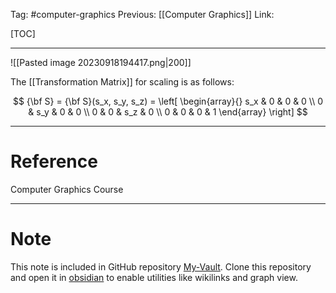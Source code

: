Tag: #computer-graphics 
Previous: [[Computer Graphics]]
Link: 

[TOC]

---

![[Pasted image 20230918194417.png|200]]

The [[Transformation Matrix]] for scaling is as follows:

$$
{\bf S} = {\bf S}(s_x, s_y, s_z) = 
\left[
	\begin{array}{}
		s_x & 0 & 0 & 0 \\
		0 & s_y & 0 & 0 \\
		0 & 0 & s_z & 0 \\
		0 & 0 & 0 & 1
	\end{array}
\right]
$$

---

# Reference

Computer Graphics Course

---

# Note

This note is included in GitHub repository [My-Vault](https://github.com/LittleD3092/My-Vault.git). Clone this repository and open it in [obsidian](https://obsidian.md/) to enable utilities like wikilinks and graph view.
